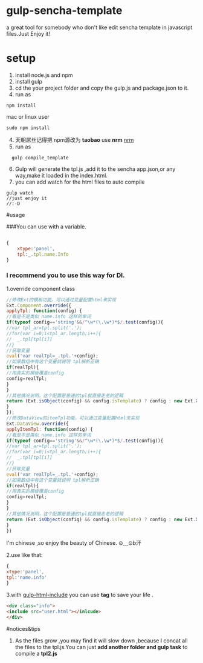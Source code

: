 # gulp-sencha-template
a great tool for somebody who don't like edit sencha template in javascript files.Just Enjoy it!

# setup
1. install node.js and npm
2. install gulp
3. cd the your project folder and copy the gulp.js and package.json to it.
4. run as 
```dash
npm install 
```
mac or linux user
```dash
sudo npm install
```
4. 天朝屌丝记得把 npm源改为 **taobao** use **nrm**
  [nrm](http://www.tuicool.com/articles/nYjqeu)
5. run as 
```dash
  gulp compile_template
```


6. Gulp will generate the tpl.js ,add it to the sencha app.json,or any way,make it loaded in the index.html.
7. you can add watch for the html files to auto compile
```dash
gulp watch
//just enjoy it
//:-D
```

#usage

###You can use with a variable.


```javascript

{
    xtype:'panel',
    tpl:_.tpl.name.Info
}
```
### I recommend you to use this way for DI.

1.override component class

```javascript
//修改Ext的模板功能，可以通过变量配置html来实现
Ext.Component.override({
applyTpl: function(config) {
//看是不是类似 name.info 这样的单词
if(typeof config=='string'&&/^\w*(\.\w*)*$/.test(config)){
//var tpl_ar=tpl.split('.');
//for(var i=0;i<tpl_ar.length;i++){
//	_.tpl[tpl[i]]
//}
//获取变量
eval('var realTpl=_.tpl.'+config);
//如果数组中有这个变量就说明 tpl解析正确
if(realTpl){
//用真实的模板覆盖config
config=realTpl;
}
}
//其他情况说明，这个配置是普通的tpl就直接走老的逻辑
return (Ext.isObject(config) && config.isTemplate) ? config : new Ext.XTemplate(config);
}
});
//修改DataView的itemTpl功能，可以通过变量配置html来实现
Ext.DataView.override({
applyItemTpl: function(config) {
//看是不是类似 name.info 这样的单词
if(typeof config=='string'&&/^\w*(\.\w*)*$/.test(config)){
//var tpl_ar=tpl.split('.');
//for(var i=0;i<tpl_ar.length;i++){
//	_.tpl[tpl[i]]
//}
//获取变量
eval('var realTpl=_.tpl.'+config);
//如果数组中有这个变量就说明 tpl解析正确
if(realTpl){
//用真实的模板覆盖config
config=realTpl;
}
}
//其他情况说明，这个配置是普通的tpl就直接走老的逻辑
return (Ext.isObject(config) && config.isTemplate) ? config : new Ext.XTemplate(config);
}
})

```
I'm chinese ,so enjoy the beauty of Chinese. ⊙﹏⊙b汗

2.use like that:

```javascript
{
xtype:'panel',
tpl:'name.info'
}

```

3.with [gulp-html-include](https://www.npmjs.com/package/gulp-html-tag-include) you  can use **<inlcude> tag** to save your life .

```html
<div class="info">
<include src="user.html"></inlcude>
</div>
```

#notices&tips
1. As the files grow ,you may find it will slow down ,because I concat all the files to the tpl.js.You can just **add another folder and gulp task** to compile a **tpl2.js**
